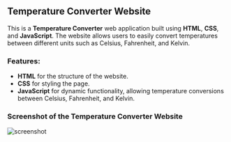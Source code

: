 ## Temperature Converter Website

This is a **Temperature Converter** web application built using **HTML**, **CSS**, and **JavaScript**. The website allows users to easily convert temperatures between different units such as Celsius, Fahrenheit, and Kelvin.

### Features:
- **HTML** for the structure of the website.
- **CSS** for styling the page.
- **JavaScript** for dynamic functionality, allowing temperature conversions between Celsius, Fahrenheit, and Kelvin.

### Screenshot of the Temperature Converter Website
![screenshot](https://github.com/user-attachments/assets/4d69ab1f-7abe-4311-bac1-f006324ce489)
